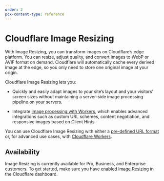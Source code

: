 ```yaml
---
order: 2
pcx-content-type: reference
---
```


# Cloudflare Image Resizing

With Image Resizing, you can transform images on Cloudflare’s edge platform. You can resize, adjust quality, and convert images to WebP or AVIF format on demand. Cloudflare will automatically cache every derived image at the edge, so you only need to store one original image at your origin.

Cloudflare Image Resizing lets you:

*   Quickly and easily adapt images to your site’s layout and your visitors’ screen sizes without maintaining a server-side image processing pipeline on your servers.

*   Integrate [image processing with Workers](/image-resizing/resize-with-workers), which enables advanced integrations such as custom URL schemes, content negotiation, and responsive images based on Client Hints.

You can use Cloudflare Image Resizing with either a [pre-defined URL format](/image-resizing/url-format) or, for advanced use cases, with [Cloudflare Workers](/image-resizing/resize-with-workers).

## Availability

Image Resizing is currently available for Pro, Business, and Enterprise customers. To get started, make sure you have [enabled Image Resizing](/image-resizing/enable-image-resizing) in the Cloudflare dashboard.
